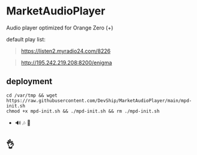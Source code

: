 # MarketAudioPlayer

Audio player optimized for Orange Zero (+)

default play list:
 >https://listen2.myradio24.com/8226
 
 >http://195.242.219.208:8200/enigma


## deployment
```
cd /var/tmp && wget https://raw.githubusercontent.com/DevShip/MarketAudioPlayer/main/mpd-init.sh
chmod +x mpd-init.sh && ./mpd-init.sh && rm ./mpd-init.sh
```
- 🔊 🎶 🤹‍

## 👌


